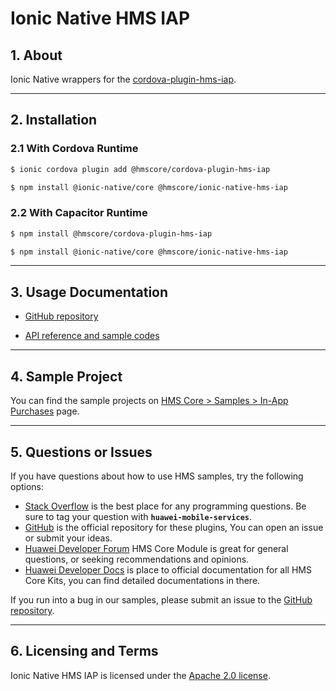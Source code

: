 # Ionic Native HMS IAP

## 1. About

Ionic Native wrappers for the [cordova-plugin-hms-iap](https://www.npmjs.com/package/@hmscore/cordova-plugin-hms-iap).

---

## 2. Installation

### 2.1 With Cordova Runtime

```bash
$ ionic cordova plugin add @hmscore/cordova-plugin-hms-iap
```

```bash
$ npm install @ionic-native/core @hmscore/ionic-native-hms-iap
```

### 2.2 With Capacitor Runtime

```bash
$ npm install @hmscore/cordova-plugin-hms-iap
```

```bash
$ npm install @ionic-native/core @hmscore/ionic-native-hms-iap
```

---

## 3. Usage Documentation

- [GitHub repository](https://github.com/HMS-Core/hms-cordova-plugin)

- [API reference and sample codes](https://github.com/HMS-Core/hms-cordova-plugin/blob/master/cordova-plugin-hms-iap/README.md#3-api-reference)

---

## 4. Sample Project

You can find the sample projects on [HMS Core > Samples > In-App Purchases](https://developer.huawei.com/consumer/en/doc/overview/HMS-Core-Plugin) page.

---

## 5. Questions or Issues

If you have questions about how to use HMS samples, try the following options:

- [Stack Overflow](https://stackoverflow.com/questions/tagged/huawei-mobile-services) is the best place for any programming questions. Be sure to tag your question with **`huawei-mobile-services`**.
- [GitHub](https://github.com/HMS-Core/hms-cordova-plugin) is the official repository for these plugins, You can open an issue or submit your ideas.
- [Huawei Developer Forum](https://forums.developer.huawei.com/forumPortal/en/home?fid=0101187876626530001) HMS Core Module is great for general questions, or seeking recommendations and opinions.
- [Huawei Developer Docs](https://developer.huawei.com/consumer/en/doc/overview/HMS-Core-Plugin) is place to official documentation for all HMS Core Kits, you can find detailed documentations in there.

If you run into a bug in our samples, please submit an issue to the [GitHub repository](https://github.com/HMS-Core/hms-cordova-plugin).

---

## 6. Licensing and Terms

Ionic Native HMS IAP is licensed under the [Apache 2.0 license](LICENCE).
